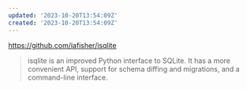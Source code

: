 ```yaml
---
updated: '2023-10-20T13:54:09Z'
created: '2023-10-20T13:54:09Z'
---
```

https://github.com/iafisher/isqlite

> isqlite is an improved Python interface to SQLite. It has a more convenient API, support for schema diffing and migrations, and a command-line interface.